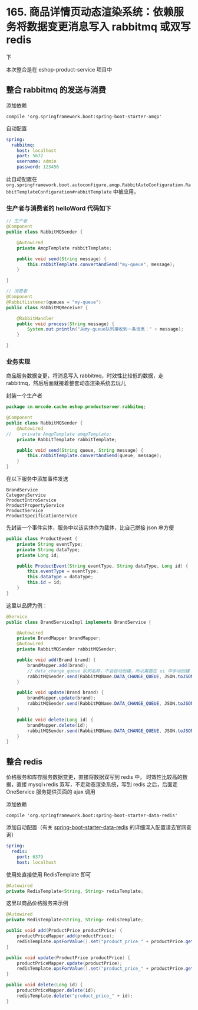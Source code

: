 # 165. 商品详情页动态渲染系统：依赖服务将数据变更消息写入 rabbitmq 或双写 redis
下

本次整合是在 eshop-product-service 项目中

## 整合 rabbitmq 的发送与消费

添加依赖

```
compile 'org.springframework.boot:spring-boot-starter-amqp'
```

自动配置

```yml
spring:
  rabbitmq:
    host: localhost
    port: 5672
    username: admin
    password: 123456  
```

此自动配置在 `org.springframework.boot.autoconfigure.amqp.RabbitAutoConfiguration.RabbitTemplateConfiguration#rabbitTemplate`
中被应用，

### 生产者与消费者的 helloWord 代码如下

```java
// 生产者
@Component  
public class RabbitMQSender {  

    @Autowired  
    private AmqpTemplate rabbitTemplate;  

    public void send(String message) {  
        this.rabbitTemplate.convertAndSend("my-queue", message);  
    }  

}  

// 消费者
@Component  
@RabbitListener(queues = "my-queue")  
public class RabbitMQReceiver {  

    @RabbitHandler  
    public void process(String message) {  
        System.out.println("从my-queue队列接收到一条消息：" + message);  
    }  

}  
```

### 业务实现
商品服务数据变更，将消息写入 rabbitmq，时效性比较低的数据，走 rabbitmq，然后后面就接着整套动态渲染系统去玩儿

封装一个生产者

```java
package cn.mrcode.cache.eshop.productserver.rabbitmq;

@Component
public class RabbitMQSender {
    @Autowired
//    private AmqpTemplate amqpTemplate;
    private RabbitTemplate rabbitTemplate;

    public void send(String queue, String message) {
        this.rabbitTemplate.convertAndSend(queue, message);
    }
}
```


在以下服务中添加事件发送

```
BrandService
CategoryService
ProductIntroService
ProductPropertyService
ProductService
ProductSpecificationService
```

先封装一个事件实体，服务中以该实体作为载体，比自己拼接 json 串方便

```java
public class ProductEvent {
    private String eventType;
    private String dataType;
    private Long id;

    public ProductEvent(String eventType, String dataType, Long id) {
        this.eventType = eventType;
        this.dataType = dataType;
        this.id = id;
    }
}
```

这里以品牌为例：

```java
@Service
public class BrandServiceImpl implements BrandService {

    @Autowired
    private BrandMapper brandMapper;
    @Autowired
    private RabbitMQSender rabbitMQSender;

    public void add(Brand brand) {
        brandMapper.add(brand);
        // data_change_queue 队列名称，不会自动创建，所以需要在 ui 中手动创建
        rabbitMQSender.send(RabbitMQName.DATA_CHANGE_QUEUE, JSON.toJSONString(new ProductEvent("add", "brand", brand.getId())));
    }

    public void update(Brand brand) {
        brandMapper.update(brand);
        rabbitMQSender.send(RabbitMQName.DATA_CHANGE_QUEUE, JSON.toJSONString(new ProductEvent("update", "brand", brand.getId())));
    }

    public void delete(Long id) {
        brandMapper.delete(id);
        rabbitMQSender.send(RabbitMQName.DATA_CHANGE_QUEUE, JSON.toJSONString(new ProductEvent("delete", "brand", id)));
    }
}
```

## 整合 redis
价格服务和库存服务数据变更，直接将数据双写到 redis 中，
时效性比较高的数据，直接 mysql+redis 双写，不走动态渲染系统，写到 redis 之后，后面走 OneService 服务提供页面的 ajax 调用

添加依赖

```
compile 'org.springframework.boot:spring-boot-starter-data-redis'
```

添加自动配置（有关 [spring-boot-starter-data-redis](https://docs.spring.io/spring-boot/docs/2.1.7.RELEASE/reference/html/boot-features-nosql.html#boot-features-connecting-to-redis) 的详细深入配置请去官网查询）

```yml
spring:
  redis:
    port: 6379
    host: localhost
```

使用处直接使用 RedisTemplate 即可

```java
@Autowired
private RedisTemplate<String, String> redisTemplate;
```

这里以商品价格服务来示例

```java
@Autowired
private RedisTemplate<String, String> redisTemplate;

public void add(ProductPrice productPrice) {
    productPriceMapper.add(productPrice);
    redisTemplate.opsForValue().set("product_price_" + productPrice.getId(), JSON.toJSONString(productPrice));
}

public void update(ProductPrice productPrice) {
    productPriceMapper.update(productPrice);
    redisTemplate.opsForValue().set("product_price_" + productPrice.getId(), JSON.toJSONString(productPrice));
}

public void delete(Long id) {
    productPriceMapper.delete(id);
    redisTemplate.delete("product_price_" + id);
}
```
